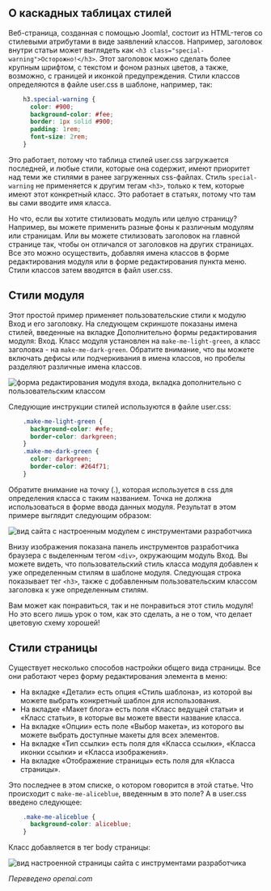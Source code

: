 <!-- Filename: J4.x:Module_and_Menu_Styles / Display title: Стили модулей и меню -->

## О каскадных таблицах стилей

Веб-страница, созданная с помощью Joomla!, состоит из HTML-тегов со стилевыми атрибутами в виде заявлений классов. Например, заголовок внутри статьи может выглядеть как `<h3 class="special-warning">Осторожно!</h3>`. Этот заголовок можно сделать более крупным шрифтом, с текстом и фоном разных цветов, а также, возможно, с границей и иконкой предупреждения. Стили классов определяются в файле user.css в шаблоне, например, так:

```css
    h3.special-warning {
      color: #900;
      background-color: #fee;
      border: 1px solid #900;
      padding: 1rem;
      font-size: 2rem;
    }
```

Это работает, потому что таблица стилей user.css загружается последней, и любые стили, которые она содержит, имеют приоритет над теми же стилями в ранее загруженных css-файлах. Стиль `special-warning` не применяется к другим тегам `<h3>`, только к тем, которые имеют этот конкретный класс. Это работает в статьях, потому что там вы сами вводите имя класса.

Но что, если вы хотите стилизовать модуль или целую страницу? Например, вы можете применить разные фоны к различным модулям или страницам. Или вы можете стилизовать заголовок на главной странице так, чтобы он отличался от заголовков на других страницах. Все это можно осуществить, добавляя имена классов в форме редактирования модуля или в форме редактирования пункта меню. Стили классов затем вводятся в файл user.css.

## Стили модуля

Этот простой пример применяет пользовательские стили к модулю Вход и его заголовку. На следующем скриншоте показаны имена стилей, введенные на вкладке Дополнительно формы редактирования модуля: Вход. Класс модуля установлен на `make-me-light-green`, а класс заголовка - на `make-me-dark-green`. Обратите внимание, что вы можете включать дефисы или подчеркивания в имена классов, но пробелы разделяют различные имена классов.

![форма редактирования модуля входа, вкладка дополнительно с пользовательским классом](../../../en/images/templates/templates-edit-module-style.png)

Следующие инструкции стилей используются в файле user.css:
```css
    .make-me-light-green {
      background-color: #efe;
      border-color: darkgreen;
    }
    .make-me-dark-green {
      color: darkgreen;
      border-color: #264f71;
    }
```
Обратите внимание на точку (.), которая используется в css для определения класса с таким названием. Точка не должна использоваться в форме ввода данных модуля. Результат в этом примере выглядит следующим образом:

![вид сайта с настроенным модулем с инструментами разработчика](../../../en/images/templates/templates-edit-module-style-result.png)

Внизу изображения показана панель инструментов разработчика браузера с выделенным тегом `<div>`, окружающим модуль Вход. Вы можете видеть, что пользовательский стиль класса модуля добавлен к уже определенным стилям в шаблоне модуля. Следующая строка показывает тег `<h3>`, также с добавленным пользовательским классом заголовка к уже определенным стилям.

Вам может как понравиться, так и не понравиться этот стиль модуля! Но это всего лишь урок о том, как это сделать, а не о том, что делает цветовую схему хорошей!

## Стили страницы

Существует несколько способов настройки общего вида страницы. Все они работают через форму редактирования элемента в меню:

- На вкладке «Детали» есть опция «Стиль шаблона», из которой вы можете выбрать
  конкретный шаблон для использования.
- На вкладке «Макет блога» есть поля «Класс ведущей статьи» и «Класс статьи», в которые вы можете ввести название класса.
- На вкладке «Опции» есть поле «Выбор макета», из которого вы можете выбрать
  доступные макеты для всех элементов.
- На вкладке «Тип ссылки» есть поля для «Класса ссылки», «Класса иконки ссылки» и
  «Класса изображения».
- На вкладке «Отображение страницы» есть поля для «Класса страницы».

Это последнее в этом списке, о котором говорится в этой статье. Что
происходит с `make-me-aliceblue`, введенным в это поле? А в user.css введено следующее:
```css
    .make-me-aliceblue {
      background-color: aliceblue;
    }
```
Класс добавляется в тег body страницы:

![вид настроенной страницы сайта с инструментами разработчика](../../../en/images/templates/templates-edit-page-class-result.png)

*Переведено openai.com*

